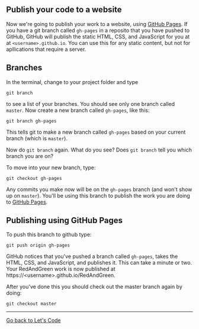## Publish your code to a website

Now we're going to publish your work to a website, using [GitHub Pages](https://pages.github.com/). If you have a git branch called `gh-pages` in a reposito that you have pushed to GitHub, GitHub will publish the static HTML, CSS, and JavaScript for you at at `<username>.github.io`. You can use this for any static content, but not for apllications that require a server.

## Branches

In the terminal, change to your project folder and type

```
git branch
```

to see a list of your branches. You should see only one branch called `master`.
Now create a new branch called `gh-pages`, like this:

```
git branch gh-pages
```

This tells git to make a new branch called `gh-pages` based on your current branch (which is `master`).

Now do `git branch` again. What do you see? Does `git branch` tell you which branch you are on?

To move into your new branch, type:

```
git checkout gh-pages
```

Any commits you make now will be on the `gh-pages` branch (and won't show up on `master`). You'll be using this branch to publish the work you are doing to [GitHub Pages](https://pages.github.com/).

## Publishing using GitHub Pages

To push this branch to github type:

```
git push origin gh-pages
```

GitHub notices that you've pushed a branch called `gh-pages`, takes the HTML, CSS, and JavaScript, and publishes it. This can take a minute or two. Your RedAndGreen work is now published at https://&lt;username&gt;.github.io/RedAndGreen.

After you've done this you should check out the master branch again by doing:

```
git checkout master
```

---

[Go back to Let's Code](lets_code.md)
